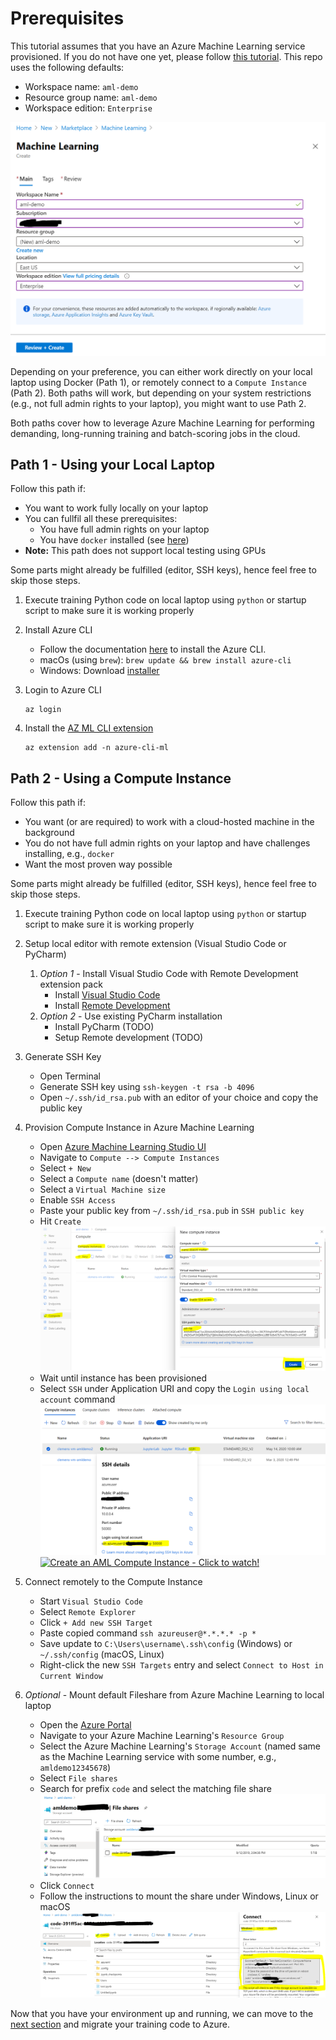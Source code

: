 # Prerequisites

This tutorial assumes that you have an Azure Machine Learning service provisioned. If you do not have one yet, please follow [this tutorial](https://docs.microsoft.com/en-us/azure/machine-learning/how-to-manage-workspace#create-a-workspace). This repo uses the following defaults:

* Workspace name: `aml-demo`
* Resource group name: `aml-demo`
* Workspace edition: `Enterprise`

![alt text](media/00-new_workspace.png "New Workspace")

Depending on your preference, you can either work directly on your local laptop using Docker (Path 1), or remotely connect to a `Compute Instance` (Path 2). Both paths will work, but depending on your system restrictions (e.g., not full admin rights to your laptop), you might want to use Path 2.

Both paths cover how to leverage Azure Machine Learning for performing demanding, long-running training and batch-scoring jobs in the cloud.

## Path 1 - Using your Local Laptop

Follow this path if:

* You want to work fully locally on your laptop
* You can fullfil all these prerequisites:
    * You have full admin rights on your laptop
    * You have `docker` installed (see [here](https://docs.docker.com/get-docker/))
* **Note:** This path does not support local testing using GPUs

Some parts might already be fulfilled (editor, SSH keys), hence feel free to skip those steps.

1. Execute training Python code on local laptop using `python` or startup script to make sure it is working properly

1. Install Azure CLI
    * Follow the documentation [here](https://docs.microsoft.com/en-us/cli/azure/install-azure-cli?view=azure-cli-latest) to install the Azure CLI.
    * macOs (using `brew`): `brew update && brew install azure-cli`
    * Windows: Download [installer](https://aka.ms/installazurecliwindows)

1. Login to Azure CLI
    ```
    az login
    ```

1. Install the [AZ ML CLI extension](https://docs.microsoft.com/en-us/azure/machine-learning/reference-azure-machine-learning-cli)
    ```
    az extension add -n azure-cli-ml
    ```

## Path 2 - Using a Compute Instance

Follow this path if:

* You want (or are required) to work with a cloud-hosted machine in the background
* You do not have full admin rights on your laptop and have challenges installing, e.g., `docker`
* Want the most proven way possible

Some parts might already be fulfilled (editor, SSH keys), hence feel free to skip those steps.

1. Execute training Python code on local laptop using `python` or startup script to make sure it is working properly

1. Setup local editor with remote extension (Visual Studio Code or PyCharm)
    1. *Option 1* - Install Visual Studio Code with Remote Development extension pack
        * Install [Visual Studio Code](https://code.visualstudio.com/)
        * Install [Remote Development](https://marketplace.visualstudio.com/items?itemName=ms-vscode-remote.vscode-remote-extensionpack)
    1. *Option 2* - Use existing PyCharm installation
        * Install PyCharm (TODO)
        * Setup Remote development (TODO)

1. Generate SSH Key
    * Open Terminal
    * Generate SSH key using `ssh-keygen -t rsa -b 4096`
    * Open `~/.ssh/id_rsa.pub` with an editor of your choice and copy the public key

1. Provision Compute Instance in Azure Machine Learning
    * Open [Azure Machine Learning Studio UI](https://ml.azure.com)
    * Navigate to `Compute --> Compute Instances`
    * Select `+ New`
    * Select a `Compute name` (doesn't matter)
    * Select a `Virtual Machine size`
    * Enable `SSH Access`
    * Paste your public key from `~/.ssh/id_rsa.pub` in `SSH public key`
    * Hit `Create`
    ![alt text](media/00-create_ci.png "Create CI")
    * Wait until instance has been provisioned
    * Select `SSH` under Application URI and copy the `Login using local account` command
    ![alt text](media/00-ssh_details.png "SSH Details")
    [![Create an AML Compute Instance - Click to watch!](https://img.youtube.com/vi/Q54irUdf-_s/0.jpg)](https://youtu.be/Q54irUdf-_s)

1. Connect remotely to the Compute Instance
    * Start `Visual Studio Code`
    * Select `Remote Explorer`
    * Click `+ Add new SSH Target`
    * Paste copied command `ssh azureuser@*.*.*.* -p *`
    * Save update to `C:\Users\username\.ssh\config` (Windows) or `~/.ssh/config` (macOS, Linux)
    * Right-click the new `SSH Targets` entry and select `Connect to Host in Current Window`

1. *Optional* - Mount default Fileshare from Azure Machine Learning to local laptop
    * Open the [Azure Portal](https://portal.azure.com)
    * Navigate to your Azure Machine Learning's `Resource Group`
    * Select the Azure Machine Learning's `Storage Account` (named same as the Machine Learning service with some number, e.g., `amldemo12345678`)
    * Select `File shares`
    * Search for prefix `code` and select the matching file share
    ![alt text](media/00-storage_account.png "Storage Account")
    * Click `Connect`
    * Follow the instructions to mount the share under Windows, Linux or macOS
    ![alt text](media/00-connect.png "Connect details")

Now that you have your environment up and running, we can move to the [next section](01-training.md) and migrate your training code to Azure.